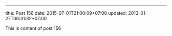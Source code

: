 ---
title: Post 156
date: 2015-07-01T21:00:09+07:00
updated: 2013-01-27T06:31:32+07:00

This is content of post 156